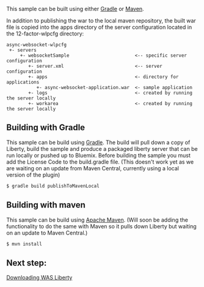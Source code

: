 This sample can be built using either [Gradle](#building-with-gradle) or [Maven](#building-with-maven).

In addition to publishing the war to the local maven repository, the built war file is copied into the apps directory of the server configuration located in the 12-factor-wlpcfg directory:

```text
async-websocket-wlpcfg
 +- servers
     +- websocketSample                        <-- specific server configuration
        +- server.xml                          <-- server configuration
        +- apps                                <- directory for applications
           +- async-websocket-application.war  <- sample application
        +- logs                                <- created by running the server locally
        +- workarea                            <- created by running the server locally
```

## Building with Gradle

This sample can be build using [Gradle](http://gradle.org/). The build will pull down a copy of Liberty, build the sample and produce a packaged liberty server that can be run locally or pushed up to Bluemix. Before building the sample you must add the License Code to the build.gradle file. (This doesn't work yet as we are waiting on an update from Maven Central, currently using a local version of the plugin)  

```bash
$ gradle build publishToMavenLocal
```

## Building with maven

This sample can be build using [Apache Maven](http://maven.apache.org/). (Will soon be adding the functionality to do the same with Maven so it pulls down Liberty but waiting on an update to Maven Central.)

```bash
$ mvn install
```

## Next step:

[Downloading WAS Liberty](/docs/Downloading-WAS-Liberty.md)